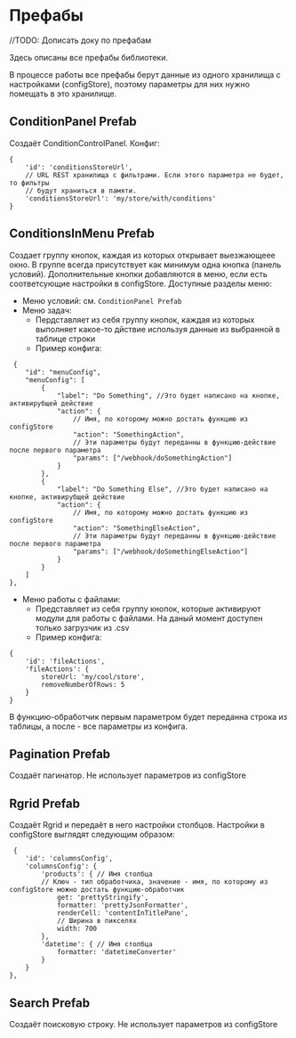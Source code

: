# Префабы
//TODO: Дописать доку по префабам

Здесь описаны все префабы библиотеки.

В процессе работы все префабы берут данные из одного хранилища с настройками
(configStore), поэтому параметры для них нужно помещать в это хранилище.

## ConditionPanel Prefab
Создаёт ConditionControlPanel. Конфиг:
```
{
 	'id': 'conditionsStoreUrl',
 	// URL REST хранилища с фильтрами. Если этого параметра не будет, то фильтры
 	// будут храниться в памяти.
 	'conditionsStoreUrl': 'my/store/with/conditions'
}
```
## ConditionsInMenu Prefab
Создает группу кнопок, каждая из которых открывает выезжающеее окно. В группе
всегда присутствует как минимум одна кнопка (панель условий). Дополнительные
кнопки добавляются в меню, если есть соответсующие настройки в configStore.
Доступные разделы меню:
* Меню условий: см. `ConditionPanel Prefab`
* Меню задач:
    * Пердставляет из себя группу кнопок, каждая из которых выполняет
    какое-то дйствие используя данные из выбранной в таблице строки
    * Пример конфига:
```
 {
	"id": "menuConfig",
	"menuConfig": [
	 	{
			"label": "Do Something", //Это будет написано на кнопке, активирубщей действие
			"action": {
			    // Имя, по которому можно достать функцию из configStore
				"action": "SomethingAction",
				// Эти параметры будут переданны в функцию-действие после первого параметра
				"params": ["/webhook/doSomethingAction"]
			}
		},
		{
        	"label": "Do Something Else", //Это будет написано на кнопке, активирубщей действие
        	"action": {
        	    // Имя, по которому можно достать функцию из configStore
        		"action": "SomethingElseAction",
        		// Эти параметры будут переданны в функцию-действие после первого параметра
        		"params": ["/webhook/doSomethingElseAction"]
        	}
        }
    ]
},
```
* Меню работы с файлами:
    * Представляет из себя группу кнопок, которые активируют модули для
    работы с файлами. На даный момент доступен только загрузчик из .csv
    * Пример конфига:
```
{
	'id': 'fileActions',
	'fileActions': {
		storeUrl: 'my/cool/store',
		removeNumberOfRows: 5
	}
}
```
В функцию-обработчик первым параметром будет переданна строка из таблицы,
а после - все параметры из конфига.

## Pagination Prefab
Создаёт пагинатор. Не использует параметров из configStore

## Rgrid Prefab
Создаёт Rgrid и передаёт в него настройки столбцов. Настройки в configStore
выглядят следующим образом:
```
 {
	'id': 'columnsConfig',
	'columnsConfig': {
		'products': { // Имя столбца
		// Ключ - тип обработчика, значение - имя, по которому из configStore можно достать функцию-обработчик
			get: 'prettyStringify',
			formatter: 'prettyJsonFormatter',
			renderCell: 'contentInTitlePane',
			// Ширина в пикселях
			width: 700
		},
		'datetime': { // Имя столбца
			formatter: 'datetimeConverter'
		}
	}
},
```
## Search Prefab
Создаёт поисковую строку. Не использует параметров из configStore
